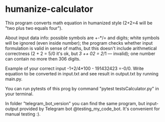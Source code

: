 # humanize-calculator
This program converts math equation in humanized style
(2+2=4 will be "two plus two equals four").

About input data info:
    possible symbols are +-*/= and digits;
    white symbols will be ignored (even inside number);
    the program checks whether input formulation is valid in sense of maths,
but this doesn't include arithmetical correctness
(2 + 2 = 5/0 it's ok, but  *3 ++ 02 = 2*/1 — invalid);
    one number can contain no more then 306 digits.

Example of your correct input -1+2/4*100    - 191432423 =-0/0.
Write equation to be converted in input.txt and see result in output.txt by running main.py.

You can run pytests of this prog by command "pytest testsCalculator.py" in your terminal.

In folder "telegram_bot_version" you can find the same program, but input-output provided by Telegram bot @testing_my_code_bot. It's convenient for manual testing :).
